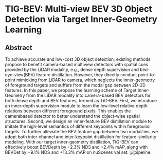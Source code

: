 
# TIG-BEV: Multi-view BEV 3D Object Detection via Target Inner-Geometry Learning </h1>


## Abstract

To achieve accurate and low-cost 3D object detection, existing methods propose to benefit camera-based multiview detectors with spatial cues provided by the LiDAR modality, e.g., dense depth supervision and bird-eye-view(BEV) feature distillation. However, they directly conduct point-to-point mimicking from LiDAR to camera, which neglects the inner-geometry of foreground targets and suffers from the modal gap between 2D-3D features. In this paper, we propose the learning scheme of Target Inner-Geometry from the LiDAR modality into camera-based BEV detectors for both dense depth and BEV features, termed as TiG-BEV. First, we introduce an inner-depth supervision module to learn the low-level relative depth relations between different foreground pixels. This enables the camerabased detector to better understand the object-wise spatial structures. Second, we design an inner-feature BEV distillation module to imitate the high-level semantics of different keypoints within foreground targets. To further alleviate the BEV feature gap between two modalities, we adopt both inter-channel and inter-keypoint distillation for feature-similarity modeling. With our target inner-geometry distillation, TiG-BEV can effectively boost BEVDepth by +2.3% NDS and +2.4% mAP, along with BEVDet by +9.1% NDS and +10.3% mAP on nuScenes val set.
![pipeline](figures/framework.png)
